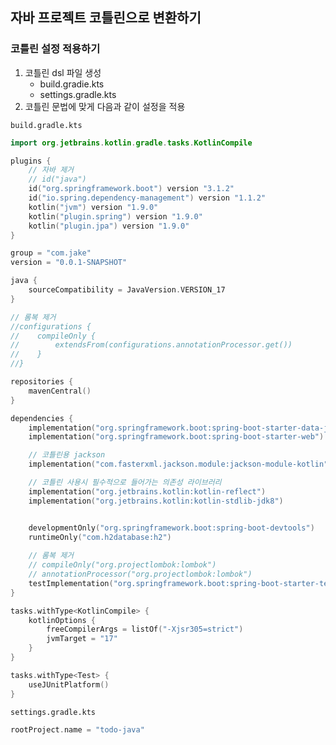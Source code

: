 ## 자바 프로젝트 코틀린으로 변환하기

### 코틀린 설정 적용하기
1. 코틀린 dsl 파일 생성
   * build.gradie.kts
   * settings.gradle.kts
2. 코틀린 문법에 맞게 다음과 같이 설정을 적용

```build.gradle.kts```
```kotlin
import org.jetbrains.kotlin.gradle.tasks.KotlinCompile

plugins {
    // 자바 제거 
    // id("java")
    id("org.springframework.boot") version "3.1.2"
    id("io.spring.dependency-management") version "1.1.2"
    kotlin("jvm") version "1.9.0"
    kotlin("plugin.spring") version "1.9.0"
    kotlin("plugin.jpa") version "1.9.0"
}

group = "com.jake"
version = "0.0.1-SNAPSHOT"

java {
    sourceCompatibility = JavaVersion.VERSION_17
}

// 롬복 제거
//configurations {
//    compileOnly {
//        extendsFrom(configurations.annotationProcessor.get())
//    }
//}

repositories {
    mavenCentral()
}

dependencies {
    implementation("org.springframework.boot:spring-boot-starter-data-jpa")
    implementation("org.springframework.boot:spring-boot-starter-web")

    // 코틀린용 jackson
    implementation("com.fasterxml.jackson.module:jackson-module-kotlin")

    // 코틀린 사용시 필수적으로 들어가는 의존성 라이브러리
    implementation("org.jetbrains.kotlin:kotlin-reflect")
    implementation("org.jetbrains.kotlin:kotlin-stdlib-jdk8")


    developmentOnly("org.springframework.boot:spring-boot-devtools")
    runtimeOnly("com.h2database:h2")
    
    // 롬복 제거    
    // compileOnly("org.projectlombok:lombok")
    // annotationProcessor("org.projectlombok:lombok")
    testImplementation("org.springframework.boot:spring-boot-starter-test")
}

tasks.withType<KotlinCompile> {
    kotlinOptions {
        freeCompilerArgs = listOf("-Xjsr305=strict")
        jvmTarget = "17"
    }
}

tasks.withType<Test> {
    useJUnitPlatform()
}
```

```settings.gradle.kts```
```kotlin
rootProject.name = "todo-java"
```


